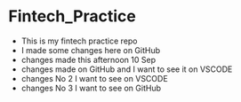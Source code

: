 # Fintech_Practice
* This is my fintech practice repo 
* I made some changes here on GitHub
* changes made this afternoon 10 Sep
* changes made on GitHub and I want to see it on VSCODE
* changes No 2 I want to see on VSCODE
* changes No 3 I want to see on GitHub
